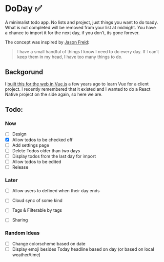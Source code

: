# DoDay ✅

A minimalist todo app. No lists and project, just things you want to do toady. What is not completed will be removed from your list at midnight. You have a chance to import it for the next day, if you don't, its gone forever.

The concept was inspired by [Jason Freid](https://lifehacker.com/im-jason-fried-ceo-of-basecamp-and-this-is-how-i-work-1790556608):

> I have a small handful of things I know I need to do every day. If I can’t keep them in my head, I have too many things to do.

## Backgorund
I [built this for the web in Vue.js](https://github.com/Plsr/DoDee) a few years ago to learn Vue for a client project. I recently remembered that it existed and I wanted to do a React Native project on the side again, so here we are.

## Todo:
### Now
- [ ] Design
- [x] Allow todos to be checked off
- [ ] Add settings page
- [ ] Delete Todos older than two days
- [ ] Display todos from the last day for import
- [ ] Allow todos to be edited
- [ ] Release

### Later
- [ ] Allow users to defined when their day ends
- [ ] Cloud sync of some kind
- [ ] Tags & Filterable by tags
- [ ] Sharing


### Random Ideas
- [ ] Change colorscheme based on date
- [ ] Display emoji besides Today headline based on day (or based on local weather/time)